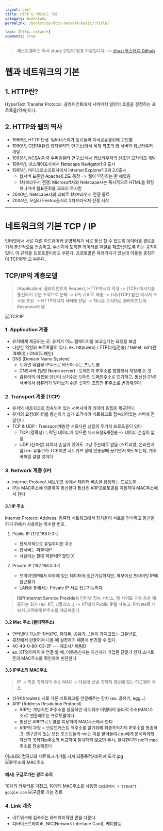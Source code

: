 ```yaml
---
layout: post
title: HTTP & 네트워크 기본
category: bookstudy
permalink: /bookstudy/http-network-basic/:title/

tags: [http, network]
comments: true
---
```

>패스트캠퍼스 독서 study 모임의 발표 자료입니다.
-> [zhuzi 북스터디 Github](https://github.com/march23hare/zhuzi)

# 웹과 네트워크의 기본

## 1. HTTP란?
HyperText Transfer Protocol. 클라이언트에서 서버까지 일련의 흐름을 결정하는 프로토콜(약속)이다.

## 2. HTTP와 웹의 역사
- 1989년, HTTP 탄생. 팀버너스리가 동료들과 지식공유를위해 고안함
- 1990년, CERN(유럽 입자물리학 연구소)에서 세계 최초의 웹 서버와 웹브라우저 개발
- 1993년, NCSA(미국 수퍼컴퓨터 연구소)에서 웹브라우저의 선조인 모자이크 개발
- 1994년, 넷스케이프사에서 Netscape Navigator1.0 출시
- 1995년, 마이크로소프트사에서 Internet Explorer1.0과 2.0출시
    - 웹서버 표준인 Apache0.2도 등장 => 웹이 약진하는 한 해였음
    - 1차브라우저 전쟁: Microsoft사와 Netscape사는 독자적으로 HTML을 확장해나가며 웹표준화를 모조리 무시함
- 2000년, Netscape사의 쇠퇴로 1차브라우저 전쟁 종료
- 2004년, 모질라 Firefox출시로 2차브라우저 전쟁 시작

-----
# 네트워크의 기본 TCP / IP
인터넷에서 서로 다른 하드웨어와 운영체제가 서로 통신 할 수 있도록 데이터를 경로를 거쳐 분산적으로 전송하고, 수신지에 도착한 데이터를 파일로 재조립되도록 하는 규칙이 있다. 이 규칙을 프로토콜이라고 부른다. 프로토콜은 여러가지가 있는데 이들을 총칭하여 TCP/IP라고 부른다.

## TCP/IP의 계층모델
> (Application) 클라이언트의 Request, HTTP메시지 작성 -> (TCP) 메시지를 통신하기 쉬운 조각으로 분해 -> (IP) 서버로 배송 -> (서버TCP) 받은 메시지 조각을 조립 -> HTTP메시지 서버에 전달 -> 지나온 순서대로 클라이언트에 Response보냄

![TCP/IP]({{site.baseurl}}/img/profie-photo.png)


### 1. Application 계층
- 유저에게 제공되는 곳. 유저가 어느 웹페이지를 보고싶다는 요청을 보냄
- 다양한 역할의 프로토콜이 있다.
ex. http(web) / FTP(파일전송) / telnet, ssh(원격제어) / DNS(도메인)
- DNS (Domain Name System)
    - 도메인 네임을 IP주소로 바꾸어 주는 프로토콜
    - DNS서버 (일명 Name server) : 도메인과 IP주소를 맵핑해서 저장해 논 것
    - 컴퓨터의 이름을 인간이 보기쉬운 단어인 도메인주소로 표기하고, 통신전 DNS서버에서 컴퓨터가 알아보기 쉬운 숫자의 조합인 IP주소로 변경해준다

### 2. Transport 계층 (TCP)
- 유저와 네트워크로 접속되어 있는 서버사이의 데이터 흐름을 제공한다.
- 유저의 요청데이터를 통신하기 쉽게 조각내어 네트워크로 접속되어있는 서버에 전달한다
- TCP & UDP : Transport계층엔 서로다른 성질의 두가지 프로토콜이 있다
    - TCP (정확성)
    누락된 데이터가 있으면 다시요청&재전송 -> 데이터 손실이 없음
    - UDP (신속성)
    데이터 손실이 있어도 그냥 주는대로 받음 (스트리밍, 온라인게임)
    ex. 유튜브가 TCP이면 네트워크 상태 안좋을때 끊기면서 봐도되는데, 계속 버퍼링 걸릴 것이다

### 3. Network 계층 (IP)
- Internet Protocol. 네트워크 상에서 데이터 배송을 담당하는 프로토콜
- IP는 MAC주소에 의존하여 통신한다
통신은 ARP프로토콜를 이용하여 MAC주소에서 한다

#### 3.1 IP 주소
Internet Protocol Address. 컴퓨터 네트워크에서 장치들이 서로를 인식하고 통신을 하기 위해서 사용하는 특수한 번호.

1. Public IP (172.168.0.0~)
    - 전세계적으로 유일무이한 주소
    - 웹서버는 퍼블릭IP
    - 사설에는 절대 퍼블릭IP 할당 X

2. Private IP (192.168.0.0~)
    - 프라이빗IP에서 외부에 있는 데이터에 접근가능하지만, 외부에선 프라이빗 IP에 접근불가.
    - LAN을 통해서는 Private IP 서로 접근가능하다

>**ISP(Internet Service Provider)**
인터넷 접속 서비스, 웹 사이트 구축 등을 제공하는 회사 (ex. KT, U플러스..)
-> KT에서 Public IP를 사놓고, Private로 나눠서 고객에게 IP주소를 제공해준다

#### 3.2 Mac 주소 (물리적주소)

* 인터넷이 가능한 장비(PC, 휴대폰, 공유기...)들이 가지고있는 고유번호.
* 공장에서 만들어져 나올 때 설정하기 때문에 변경할 수 없다.
* 40-49-0-80-C3-2F --- 제조사/ 제품ID
* ex. KT와이파이에 연결 할 때, 이동통신사는 자신에게 가입된 단말기 인지 스마트폰의 MAC주소를 확인하여 판단한다

#### 3.3 IP주소와 MAC주소
>IP -> 최종 목적지의 주소
>MAC -> 다음에 보낼 목적지 경로에 있는 하드웨어 주소
* 라우터(router): 서로 다른 네트워크를 연결해주는 장치 (ex. 공유기, egg...)
* ARP (Address Resolution Protocol)
	* ARP는 개념적인 IP주소를 실질적인 네트워크 어댑터의 물리적 주소(MAC주소)로 변환해주는 프로토콜이다.
    * 통신은 ARP프로토콜를 이용하여 MAC주소에서 한다
    * ARP의 과정 = 브로드캐스트
    맥주소를 알기위해 최종목적지의 IP주소를 방송하고, 랜구간에 있는 모든 호스트들의 nic는 이를 받아들여 cpu에게 분석하게해 자신의 목적지ip주소와 비교하여 일치하지 않으면 무시, 일치한다면 nic의 mac주소를 전송해준다

여러대의 컴퓨터와 네트워크기기를 거져 최종목적지(IP)에 도착.jpg
![IP주소와 MAC주소]("http://poiemaweb.com/img/extension_prototype.png")

#### 예시) 구글로가는 경로 추적
10개의 라우터를 거쳤고, 10개의 MAC주소를 사용함
`cmd창에서 > tracert google.com`
![구글로 가는 경로](https://github.com/underbleu/zhuzi/blob/master/img/google-trace.png)


### 4. Link 계층
- 네트워크에 접속하는 하드웨어적인 면을 다룬다.
- 디바이스드라이버, NIC(Network Interface Card), 케이블등
